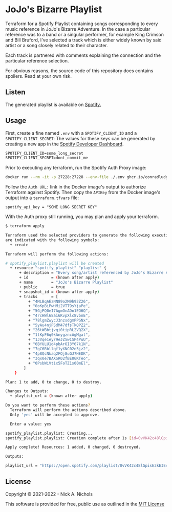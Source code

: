 # JoJo's Bizarre Playlist

Terraform for a Spotify Playlist containing songs corresponding to every music reference in JoJo's Bizarre Adventure.
In the case a particular reference was to a band or a singular performer, for example King Crimson and Bill Bruford, I've selected a track which is either widely known by said artist or a song closely related to their character.

Each track is partnered with comments explaining the connection and the particular reference selection.

For obvious reasons, the source code of this repository does contains spoilers.
Read at your own risk.

## Listen

The generated playlist is available on [Spotify.](https://open.spotify.com/playlist/0vVK42c48lGpisE3kEIEvg)

## Usage

First, create a fine named `.env` with a `SPOTIFY_CLIENT_ID` and a `SPOTIFY_CLIENT_SECRET`:
The values for these keys can be generated by creating a new app in the [Spotify Developer Dashboard](https://developer.spotify.com/dashboard/applications).

```txt
SPOTIFY_CLIENT_ID=some_long_secret
SPOTIFY_CLIENT_SECRET=dont_commit_me
```

Prior to executing any terraform, run the Spotify Auth Proxy image:

```bash
docker run --rm -it -p 27228:27228 --env-file ./.env ghcr.io/conradludgate/spotify-auth-proxy
```

Follow the `Auth URL:` link in the Docker image's output to authorize Terraform against Spotify.
Then copy the `APIKey` from the Docker image's output into a `terraform.tfvars` file:

```hcl
spotify_api_key = "SOME LONG SECRET KEY"
```

With the Auth proxy still running, you may plan and apply your terraform.

```bash
$ terraform apply

Terraform used the selected providers to generate the following execution plan. Resource actions
are indicated with the following symbols:
  + create

Terraform will perform the following actions:

# spotify_playlist.playlist will be created
  + resource "spotify_playlist" "playlist" {
      + description = "Every song/artist referenced by JoJo's Bizarre Adventure. This playlist is managed by Terraform. To request updates or changes, please visit https://github.com/nnichols/jojos-bizarre-playlist"
      + id          = (known after apply)
      + name        = "JoJo's Bizarre Playlist"
      + public      = true
      + snapshot_id = (known after apply)
      + tracks      = [
          + "4MLBqAEzNN89o2M9h92Z26",
          + "0oKpBiPwHMi2VTT9sYjaPe",
          + "5GjPQ0eI7AgmOnADn1EO6Q",
          + "4rcHWl68ai6KvpXlc8vbnE",
          + "78lgmZwycJ3nzsdgmPPGNx",
          + "5yAu4njFSdM47dfsTkQPZ2",
          + "26tWBbtjvgi0tipRL2VQ2X",
          + "1tKpF6q0kAnygzncAgMgat",
          + "1JVqe1eyr9eJZSw1SP4PuU",
          + "6BYULU1d4pbArOI3Y67k1N",
          + "7gC6Rbllqf1yXNC02e5jz2",
          + "4p8QcNkaq2FQj8uGJ7HEDK",
          + "3qx0e7BAXSR02fBE0GKTeo",
          + "0PsbWiVtix5FoTZ1s00mEl",
        ]
    }

Plan: 1 to add, 0 to change, 0 to destroy.

Changes to Outputs:
  + playlist_url = (known after apply)

Do you want to perform these actions?
  Terraform will perform the actions described above.
  Only 'yes' will be accepted to approve.

  Enter a value: yes

spotify_playlist.playlist: Creating...
spotify_playlist.playlist: Creation complete after 1s [id=0vVK42c48lGpisE3kEIEvg]

Apply complete! Resources: 1 added, 0 changed, 0 destroyed.

Outputs:

playlist_url = "https://open.spotify.com/playlist/0vVK42c48lGpisE3kEIEvg"
```

## License

Copyright © 2021-2022 - Nick A. Nichols

This software is provided for free, public use as outlined in the [MIT License](https://github.com/Wall-Brew-Co/brew-bot/blob/master/LICENSE)
